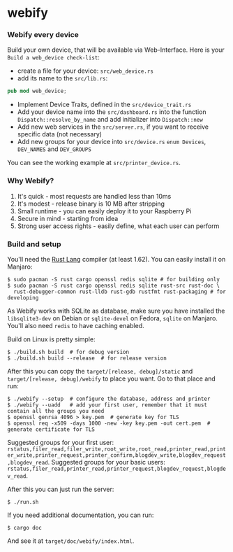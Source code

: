 # webify

### Webify every device

Build your own device, that will be available via Web-Interface. 
Here is your `Build a web_device check-list`:
 * create a file for your device: `src/web_device.rs`
 * add its name to the `src/lib.rs`: 
 ```rust
pub mod web_device;
```
 * Implement Device Traits, defined in the `src/device_trait.rs`
 * Add your device name into the `src/dashboard.rs` into the function `Dispatch::resolve_by_name` 
 and add initializer into `Dispatch::new`
 * Add new web services in the `src/server.rs`, if you want to receive specific data (not necessary)
 * Add new groups for your device into `src/device.rs` `enum Devices`, `DEV_NAMES` and `DEV_GROUPS`
 
 You can see the working example at `src/printer_device.rs`.

### Why Webify?

1. It's quick - most requests are handled less than 10ms
2. It's modest - release binary is 10 MB after stripping
3. Small runtime - you can easily deploy it to your Raspberry Pi
4. Secure in mind - starting from idea
5. Strong user access rights - easily define, what each user can perform

### Build and setup
You'll need the [Rust Lang](https://www.rust-lang.org/) compiler (at least 1.62).
You can easily install it on Manjaro:
```shell script
$ sudo pacman -S rust cargo openssl redis sqlite # for building only
$ sudo pacman -S rust cargo openssl redis sqlite rust-src rust-doc \
  rust-debugger-common rust-lldb rust-gdb rustfmt rust-packaging # for developing
```

As Webify works with SQLite as database, make sure you have installed the `libsqlite3-dev` 
on Debian or `sqlite-devel` on Fedora, `sqlite` on Manjaro. You'll also need `redis` to have caching enabled.

Build on Linux is pretty simple:
```shell script
$ ./build.sh build  # for debug version
$ ./build.sh build --release  # for release version
```

After this you can copy the `target/[release, debug]/static` and `target/[release, debug]/webify`
to place you want. Go to that place and run:
```shell script
$ ./webify --setup  # configure the database, address and printer
$ ./webify --uadd   # add your first user, remember that it must contain all the groups you need
$ openssl genrsa 4096 > key.pem  # generate key for TLS
$ openssl req -x509 -days 1000 -new -key key.pem -out cert.pem  # generate certificate for TLS
```

Suggested groups for your first user: `rstatus,filer_read,filer_write,root_write,root_read,printer_read,printer_write,printer_request,printer_confirm,blogdev_write,blogdev_request,blogdev_read`.
Suggested groups for your basic users: `rstatus,filer_read,printer_read,printer_request,blogdev_request,blogdev_read`.

After this you can just run the server:
```shell script
$ ./run.sh
```

If you need additional documentation, you can run:
```shell script
$ cargo doc
```
And see it at `target/doc/webify/index.html`.